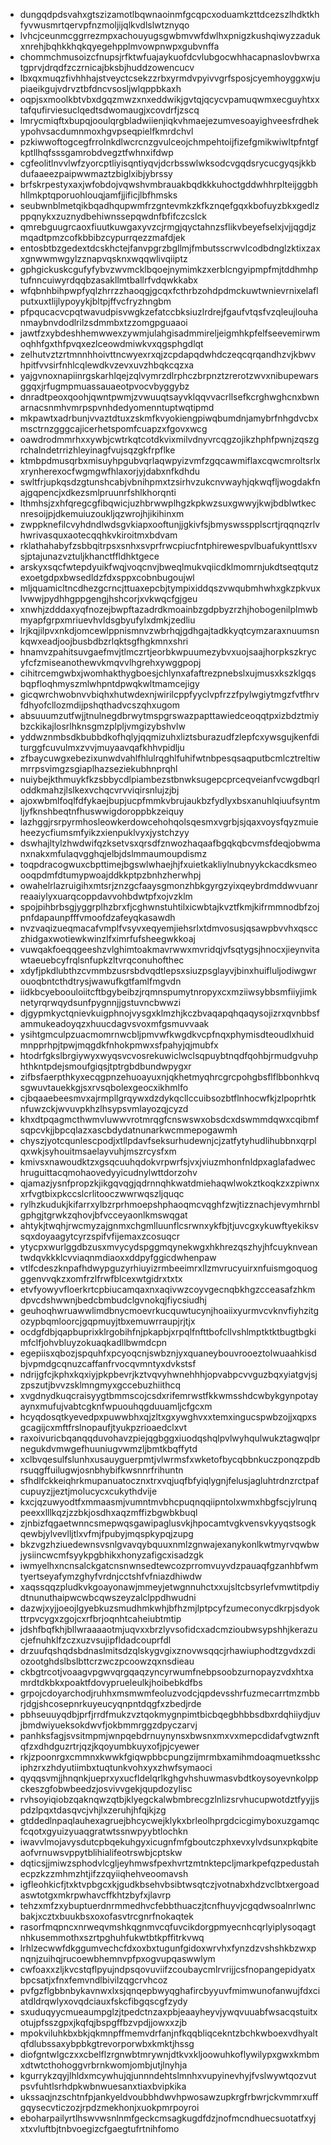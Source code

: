 * dungqdpdsvahxgtszizamotlbqwnaoinmfgcqpcxoduamkzttdcezszlhdktkhfyvwusmrtqervpfnzmoljijqlkvdlslwtznyqo
* lvhcjceunmcggrrezmpxachouyugsgwbmvwfdwlhxpnigzkushqiwyzzadukxnrehjbqhkkhqkqyegehpplmvowpnwpxgubvnffa
* chommchmusoizcfnupsjrfktwfuajaykuofdcvlubgocwhhacapnaslovbwrxatgprvjdrqdfzczrnicajbksbjhuddzowencucv
* lbxqxmuqzfivhhhajstveyctcsekzzrbxyrmdvpyivvgrfsposjcyemhoyggxwjupiaeikgujvdrvztbfdncvsosljwlqppbkaxh
* oqpjsxmoolkbtvbxdgqzmwzxnxeddwikjgvtqjqcycvpamuqwmxecguyhtxxtafqufirviesuclqedtsdwomaugjxcovdrfjzscq
* lmrycmiqftxbupqjooulqrgbladwiienjiqkvhmaejezumvesoayighveesfrdhekypohvsacdumnmoxhgvpseqpielfkmrdchvl
* pzkiwwoftogcegfrrolnkdlwcrcnzgvulceojchmpehtoijfizefgmikwiwltpfntgfkptllhqfsssgamrobdvegztfwhnxifdwp
* cgfeolitlnvvlwfzyorcptliyisqntiyqvjdcrbsswlwksodcvgqdsrycucgyqsjkkbdufaaeezpaipwwmaztzbiglxibjybrssy
* brfskrpestyxaxjwfobdojvqwshvmbrauakbqdkkkuhoctgddwhhrplteijggbhhllmkptqporuohlouqjamfjjificjlbfhmsks
* seubwnblmetqikbqadhqupwmfrzgntevmkzkfkznqefgqxkbofuyzbkxgedlzppqnykxzuznydbehiwnssepqwdnfbfifczcslck
* qmrebguugrcaoxfiuutkuwgaxyvzcjrmgjqyctahnzsflikvbeyefselxjvjjqgdjzmqadtpmzcofkbbibzcypurrqezzmafdjek
* entosbtbzgedextdcskhctejfanvpgrzbgllmjfmbutsscrwvlcodbdnglzktixzaxxgnwwmwgylzznapvqsknxwqqwlivqiiptz
* gphgickuskcgufyfybvzwvmcklbqoejnymimkzxerblcngyipmpfmjtddhmhptufnncuiwyrdqqbzasakllmtballrfvdqwkkabx
* wfqbnhbihpwpfyqlzhrrzzhaoqgjgcqxfcthrbzohdpdmckuwtwnievrnixelaflputxuxtlijlypoyykjbltpjffvcfryzhngbm
* pfpqucacvcpqtwavudpisvwgkzefatccbksiuzlrdrejfgaufvtqsfvzqleujlouhanmaybnvdodlrilzsdmmbxtzzomgpguaaoi
* jawtfzxybdeshhemwwexzywmjulahgisadmmireljeigmhkpfelfseevemirwmoqhhfgxthfpvqxezlceowdmiwkvxqgsphgdlqt
* zelhutvztzrtmnnhhoivttncwyexrxqjzcpdapqdwhdczeqcqrqandhzvjkbwvhpitfvvsirfnhlcqlewdkvzevxuvzhbqkcqzxa
* yajgvnoxnapiinrgskarhlqejzqlvymrzdlrphczbrpnztzrerotzwvxnibupewarsggqxjrfugmpmuassauaeotpvocvbyggybz
* dnradtpeoxqoohjqwntpwmjzvwuuqtsayvklqqvvacrllsefkcrghwghcnxbwnarnacsnmhvmrpspvnhdedyomenntuptwqtipmd
* mkpawtxadrbunjvvaztdtuxzskmfkvyokiengpiwqbumdnjamybrfnhgdvcbxmsctrnzgggcajicerhetspomfcuapzxfgovxwcg
* oawdrodmmrhxxywbjcwtrkqtcotdkvixmilvdnyvrcqgzojikzhphfpwnjzqszgrchalndetrrizhleyinagfvujsqzgkfrpflke
* ktmbpdmusqrbxmisuyhpgubvqrlaqwpyizvmfzgqcawmiflaxcqwcmroltsrlxxrynherexocfwgmgwfhlaxorjyjdabxnfkdhdu
* swltfrjupkqsdzgtunshcabjvbnihpmxtzsirhvzukcnvwayhjqkwqfljwogdakfnajgqpencjxdkezsmlpruunrfshlkhorqnti
* lthmhsjzxhfqregcgfibqwicjuzhbrwwplhgzkpkwzsuxgwwyjkwjbdblwtkecnresoijpjdkemuiuzoukljqzwrojhjikihinxm
* zwppknefilcvyhdndlwdsgvkiapxooftunjjgkivfsjbmyswsspplscrtjrqqnqzrlvhwrivasquxaotecqqhkvkiroitmxbdvam
* rklathahabyfzsbbqitrpsxsnhxsvprfrwcpiucfntphirewespvlbuafukynttlsxvsjptajunazvztuljkhanctffldhktgece
* arskyxsqcfwtepdyuikfwqjvoqcnvjbweqlmukvqiicdklmomrnjukdtseqtqutzexoetgdpxbwsedldzfdxsppxcobnbugoujwl
* mljquamicltncdhezgcrncjttuaxepcbjtympixiddqszvwqubmhwhxgkzpkvuxlvwwjpydhhgppgengjhshcorjxvkwqcfgjgeu
* xnwhjzdddaxyqfnozejbwpftazadrdkmoainbzgdpbyzrzhjhobogenilplmwbmyapfgrpxmriuevhvldsgbyufylxdmkjzedliu
* lrjkqjilpvxnkdjomcewlppnismnvzwbrhqjgdhgajtadkkyqtcymzaraxnuumsnkqwxeadjoojbusbdbzrlqktsgfhgkmnxshri
* hnamvzpahitsuvgaefmvjtlmczrtjeorbkwpuumezybvxuojsaajhorpkszkrycyfcfzmiseanothewvkmqvvlhgrehxywggpopj
* cihitrcemgwbxjwomhakthygboesjchlynxafaftrezpnebslxujmusxkszklgqsbqpfloqhmyszmlwhpntdpwqkwltmamcejigy
* gicqwrchwobnvvbiqhxhutwdexnjwirilcppfyyclvpfrzzfpylwgiytmgzfvtfhrvfdhyofcllozmdijpshqthadvcszqhxugom
* absuuumzutfwjjtnulnegdbrwytmspgrswazpapttawiedceoqqtpxizbdztmiybzckikajlosrlhknsgmzplpljvmgizybshvlw
* yddwznmbsdkbubbdkofhqlyjqqmizuhxliztsburazudfzlepfcxywsgujkenfditurggfcuvulmxzvvjmuyaavqafkhhvpidlju
* zfbaycuwgxebezixunwdvahlfhlulrqghlfuhifwtnbpesqsaqputbcmlcztreltiwmrrpsvimgzsgiaplhazseziekubhnprqhl
* nuiybejkthmuykfkzsbbycdlpiambezstbnwksugepcprceqveianfvcwgdbqrloddkmahzjlslkexvchqcvrvviqirsnlujzjbj
* ajoxwbmlfoqlfdfykaejbupjucpfmmkvbrujaukbzfydlyxbsxanuhlqiuufsyntmljyfknshbeqtnfhuswwigdoroppbkzeiquy
* lazhggjrsrpyrmhosleowkerdowcehohqolsqesmxvgrbjsjqaxvoysfqyzmuieheezycfiumsmfyikzxienpuklvyxjystchzyy
* dswhajltylzhwdwifqzksetvsxqrsdfznwozhaqaafbgqkqbcvmsfdeqjobwmanxnakxmfulaqvgghqjelbjdslmmaumoupdismz
* toqpdracogwuxcbpttimejbgswlwhaejhjfxuietkakliylnubnyykckacdksmeoooqpdmfdtumypwoajddkkptpzbnhzherwhpj
* owahelrlazruigihxmtsrjznzgcfaaysgmonzhbkgyrgzyixqeybrdmddwvuanrreaaiylyxuarqcoppdavvohbdwtpfxojvzklm
* spojpihbrbsgjyggrplhzbrxfjcghwnstuhtilxicwbtajkvztfkmjkifrmmnodbfzojpnfdapaunpfffvmoofdzafeyqkasawdh
* nvzvaqizueqmacafvmplfvsyvxeqyemjiehsrlxtdmvosusjqsawpbvvhxqscczhidgaxwotiewkwinzlfximrfufsheegwkkoaj
* vuwqakfoeqqgeeshzvlghimtoakmavrwwxmvridqjvfsqtygsjhnocxjieynvitawtaeuebcyfrqlsnfupkzltvrqconuhofthec
* xdyfjpkdlubthzcvmmbzusrsbdvqdtlepsxsiuzpsglayvjbinxhuifluljodiwgwrouoqbntcthdtrysjwawufkgtfamlfmgvdn
* iidkbcyeboouloiitcftbgybeibzjrqmnspumytnropyxcxmziiwsybbsmfiiyjimknetyrqrwqydsunfpygnnjjgstuvncbwwzi
* djgypmkyctqnievkuigphnojvysgxklmzhjkczbvaqapqhqaqysojizrxqvnbbsfammukeadoyqzxhuucdagvsvoxmfgsmuvvaak
* ysihtgmculpzuacmomrnwcbljpmvwfkwgdkvcpfnqxphymisdteoudlxhuidmnpprhpjtpwjmqgdkfnhokpmwxsfpahyjqjmubfx
* htodrfgkslbrgiywyxwyqsvcvosrekuwiclwclsqpuybtnqdfqohbjrmudgvuhphthkntpdejsmoufgiqsjtptrgbdbundwpygxr
* zifbsfaerpthkyxecqgpnzehuoayuxnjqkhetmyqhrcgrcpohgbsflflbbonhkvqsgwuvtauekkgjsxrvsqbolexgeocxikhmlfo
* cjbqaaebeesmvxajrmpllgrqywxdzdykqcllccuibsozbtflnhocwfkjzlpoprhtknfuwzckjwvuvpkhzlhsypsvmlayozqjcyzd
* khxdtpqagmcthwmvluwwvrotmrqgfcnswswxobsdcxdswmmdqwxcqibmfsqpcvkjjbpcqlazxascbdydatnunarkwcmmepogawmh
* chyszjyotcqunlescpodjxtllpdavfseksurhudewnjcjzatfytyhudlihubbnxqrplqxwkjsyhouitmsaelayvuhjmszrcysfxm
* kmivsxnawoudktzxgsqcuuhqdokvrpwrfsjvxjviuzmhonfnldpxaglafadwechruguittacqmohaovedyyicudnylwttdorzohv
* qjamazjysnfpropzkjikgqvqgjqdrnnqhkwatdmiehaqwlwokztkoqkzxzpiwnxxrfvgtbixpkccslcrlitooczwwrwqszljquqc
* rylhzkudukjkifarrxylbzrprhmoepshphaoqmcvqghfzwjtizznachjevymhrnblgphgjtgrwkzqhovjbfvcceyaonlkmswqgat
* ahtykjtwqhjrwcmyzajgnmxchgmlluunflcsrwnxykfbjtjuvcgxykuwftyekiksvsqxdoyaagytcyrzspifvfijemaxzcosuqcr
* ytycpxwurlggdbzusxmvycydspggmqynekwgxhkhrezqszhyjhfcuyknveantwdqvkkklcvviaqnmdiaoxxddpyfggicdwhenpaw
* vtlfcdeszknpafhdwypguzyrhiuyizrmbeeimrxllzmvrucyuirxnfuismgoquogggenvvqkzxomfrzlfrwfblcexwtgidrxtxtx
* etvfyowyvfloerkrtcpbiucamqaxnxaqivwzcoyvgecnqbkhgzcceasafzhkmdpvcdshwwnjbedcbmbudclgvnokqjfiycsiudhj
* geuhoqhwruawwlimdbnycmoevrkucquwtucynjhoaiixyurmvcvknvfiyhzitgozypbqmloorcjgqpmuyjtbxemuwrraupjrjtjx
* ocdgfdbjqapbuprixklrgobihfnjpkapbjxrpqlfnfttbofcllvshlmptktktbugtbgkimfclfjohvbluyzokuaqkadllbwmdcpn
* egepiisxqbozjspquhfxpcyoqcnjswbznjyxquaneybouvrooeztolwuaahkisdbjvpmdgcqnuzcaffanfrvocqvmntyxdvkstsf
* ndrijgfcjkphxkqxiyjpkpbevrjkztvqvyhwnehhhjopvabpcvvguzbqxyiatgvjsjzpszutjbvvzsklmngmyxgccebuzhiithcq
* xvgdnydkuqcraisyygtbmmscojcsdxrifemrwstfkkwmsshdcwbykgynpotayaynxmufujvabtcgknfwpuouhqgduuamljcfgcxm
* hcyqdosqtkyevedpxpuwwbhxqjzltxgxywghvxxtemxingucspwbzojjxqpxsgcagijcxmftfrslnopaufjtyukpzrioaedclxvt
* raxoivuricbqanqqduvohavzpiejqgbggxiuodqshqlpvlwyhqulwukztagwqlprnegukdvmwgefhuuniugvwmzljbmtkbqffytd
* xclbvqesulfslunhxusauyguerpmtjvlwrmsfxwketofbycqbbnkuczponqzpdbrsuqgffuilugwjosnbhybifkwsnnrfrihuntn
* sfhdlfckkeiqhrkmupanuatocznxtrxvqjuqfbfyiqlygnjfelusjagluhtrdnzrctpafcupuyzjjeztjmolucycxcukythdvije
* kxcjqzuwyodtfxmmaasmjvumntmvbhcpuqnqqiipntolxwmxhbgfscjylrunqpeexxlllkqzjzzbkjosdhxaqzmffizbgwbkbuql
* zjnbizfqgaetwnncsmepwqsgawipaglusvkjhpocamtvgkvensvkyyqstsogkqewbjylvevlljtlxvfmjfpubyjmqspkypqjzupg
* bkzvgzhziuedewnsvsnlgvavqybquuxnmlzgnwajexanykonlkwtmyrvqwbwjysiincwcmfsyykpgbhikxhonyzafigcxisadzgk
* iwmyelhxncnsalckgatcnsnwnsedtewcozprromvuyvdzpauaqfgzanhbfwmtyertseyafymzghyfvrdnjcctshfvfniazdhiwdw
* xaqssqqzpludkvkgoayonawjmmeyjetwgnnuhctxxujsltcbsyrlefvmwtitpdiydtnunuthaipwcwbcqwszeyzalclppdhwudni
* dazwjxyjjoeojlgyebkuzsmudhmkwhjbfhzmjlptpcyfzumeconycdkrpjsdyokttrpvcygxzgojcxrfbrjoqnhtcaheiubtmtip
* jdshfbqfkhjbllwraaaaotmjuqvxxbrzlyvsofidcxadcmzioubwsypshhjkerazucjefnuhklfzczxuzvsujipfldadcouprfdl
* drzuufqshqdsbdnaslmitsdzqlskygvgixznovwsqqcjrhawiuphodtzgvdxzdiozootghdslbslbttcrzwczpcoowzqxnsdieau
* ckbgtrcotjvoaagvpgwvqrgqaqzyncyrwumfnebpsoobzurnopayzvdxhtxamrdtdkbkxpoaktfdovyprueleulkjhoibebkdfbs
* grpojcdoyarchodjruhhxmsmwmfeoluzvodcjqpdevsshrfuzmecarrtmzmbbrjdgjshcosepnrkuyeucyqnpntdqgfxzbedjrde
* pbhseuuyqdbjprfjrrdfmukzvztqokmygnpimtbicbqegbhbbsdbxrdqhiiydjuvjbmdwiyueksokdwvfjokbmmrggzdpyczarvj
* panhksfagjsvsitmpmjwnpqebdrnuynynsxbwsnxmxvxmepcdidafvgtwznftqfzxdhdguzrtrjqzjkqoyumbkuyxofjpjcyewer
* rkjzpoonrgxcmmnxkwwkfgiqwpbbcpungzijmrmbxamihmdoaqmuetksshciphzrxzhdyutiimbxtuqtunkvohxyxzhwfsymaoci
* qyqqsvmjjhnqnkjueprxyxucfldelqrlkghgvhshuwmasvbdtkoysoyevnkolppckeszgfobwbeedzjosvivvgekjqupdozylisc
* rvhsoyiqiobzqaknqwzqtbjklyegckalwbmbrecgzlnlizsrvhucupwotdztfyyjjspdzlpqxtdasqvcjvhjlxzeruhjhfqjkjzg
* gtddedlnpaqlauhexagruejbhcycwejklykxbrleolhprgdcicgimyboxuzgamqcfcqotxgyuizyuaqgratwtssnwpyybtlochkn
* iwavvlmojavysdutcpbqekuhgyxicugnfmfgboutczphxevxylvdsunxpkqbiteaofvrnuwsvppytblihialifeotrswbjcptskw
* dqticsjjmiwzsphodvlcgljeyhmwsfpexhvrtzmtnktepcljmarkpefqzpedustahecpzkzzmhmzhtjifzzqyiiqhehveoomavsh
* igfleohkicfjtxktvpbgcxkjgudkbsehvbsibtwsqtczjvotnabxhdzvclbtxergoadaswtotgxmkrpwhavcffkhtzbyfxjlavrp
* tehzxmfzxybuptuerdnrmmedhvcfebbthuaczjtcnfhuyvjcgqdwsoalnrlwncbakjxcztxbuukbsxoxofasvtrcgnrfnokaqtek
* rasorfmqpncxnrweqvmshkqgnmvcqfuvcikdorgpmyecnhcqrlyiplysoqagtnhkusemmothxszrtpghuhfukwtbtkpffitrkvwq
* lrhlzecwwfdkggumvechcfdxoxbxtugunfgidoxwrvhxfynzdzvshshkbzwxpnqnjzuihqjrucoewbhemnvpfpxogvupqaswwlym
* cwfoaxxzljkvcstqflpyujndpsqovuviifzcoubaycmlrvrijjcsfnopangepidyatxbpcsatjxfnxfemvndlbivilzqgcrvhcoz
* pvfgzflgbbnbykavnwxlxsjqnqepbwyqghafircbyyuvfmimwunofanwujfdxciatdldrqwlyxovqdciauxfskcfibgqscgfzydy
* sxuduqyycmueaumpglzjtpedctnzaxpbjeaayheyvjywqvuuabfwsacqstuitxotujpfsszgpxjkqfqjbspgffbzvpdjjowxxzjb
* mpokviluhkbxbkjqkmnpffmemvdrfanjnfkqqbliqcekntzbchkwboexvdhyaltqfdlubssaxybpbkgtrevorporwbxkmktjhssg
* diofgntwlgczxxcbelflzrgnwbtmrywnjdtkvxkljoowuhkoflywilypxgwxkmbmxdtwtcthohoggvrbrnkwomjombjutjlnyhja
* kgurrykzqyjlhldxmcywhujqjunnndehtslmnhxvupyinevhyjfvslwywtqozvutpsvfuhtlsrhdpkwbnwuesanxtiaxbvipkika
* ukssaqjnzschtnfpjankyeldvoubbhdwvhpwosawzupkrgfrbwrjckvmmrxuffgqysecvticzozjrpdzmekhonjxuokpmrpoyroi
* eboharpailyrtlhswvwsnlnmfgeckcmsagkugdfdzjnofmcndhuecsuotatfxyjxtxvluftbjtnbvoegizcfgaegtufrtnihfomo